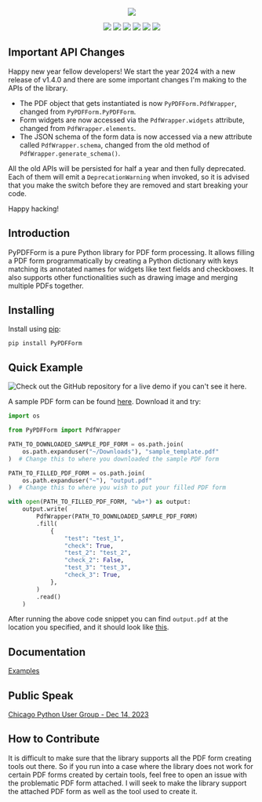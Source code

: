 <p align="center"><img src="https://github.com/chinapandaman/PyPDFForm/raw/master/logo.png"></p>
<p align="center">
    <a href="https://github.com/chinapandaman/PyPDFForm/actions/workflows/python-black-isort.yml/badge.svg"><img src="https://github.com/chinapandaman/PyPDFForm/actions/workflows/python-black-isort.yml/badge.svg"></a>
    <a href="https://github.com/chinapandaman/PyPDFForm/actions/workflows/python-package.yml/badge.svg"><img src="https://github.com/chinapandaman/PyPDFForm/actions/workflows/python-package.yml/badge.svg"></a>
    <a href="https://codecov.io/gh/chinapandaman/PyPDFForm"><img src="https://codecov.io/gh/chinapandaman/PyPDFForm/branch/master/graph/badge.svg?token=CSRLN14IFE"></a>
    <a href="https://github.com/chinapandaman/PyPDFForm/actions/workflows/python-publish.yml/badge.svg"><img src="https://github.com/chinapandaman/PyPDFForm/actions/workflows/python-publish.yml/badge.svg"></a>
    <a href="https://pepy.tech/project/pypdfform"><img src="https://static.pepy.tech/personalized-badge/pypdfform?period=total&units=international_system&left_color=black&right_color=blue&left_text=Downloads"></a>
    <a href="https://opensource.org/licenses/MIT"><img src="https://img.shields.io/badge/License-MIT-orange.svg"></a>
</p>

## Important API Changes

Happy new year fellow developers! We start the year 2024 with a new release of v1.4.0 and 
there are some important changes I'm making to the APIs of the library.

* The PDF object that gets instantiated is now `PyPDFForm.PdfWrapper`, changed from `PyPDFForm.PyPDFForm`.
* Form widgets are now accessed via the `PdfWrapper.widgets` attribute, changed from `PdfWrapper.elements`.
* The JSON schema of the form data is now accessed via a new attribute called `PdfWrapper.schema`, 
changed from the old method of `PdfWrapper.generate_schema()`.

All the old APIs will be persisted for half a year and then fully deprecated. Each of them 
will emit a `DeprecationWarning` when invoked, so it is advised that you make the switch before they are 
removed and start breaking your code.

Happy hacking!

## Introduction

PyPDFForm is a pure Python library for PDF form processing. 
It allows filling a PDF form programmatically by creating 
a Python dictionary with keys matching its annotated names 
for widgets like text fields and checkboxes. It also supports other functionalities such as 
drawing image and merging multiple PDFs together.

## Installing

Install using [pip](https://pip.pypa.io/en/stable/):

```shell script
pip install PyPDFForm
```

## Quick Example
![Check out the GitHub repository for a live demo if you can't see it here.](https://github.com/chinapandaman/PyPDFForm/raw/master/demo.gif)

A sample PDF form can be found [here](https://github.com/chinapandaman/PyPDFForm/raw/master/pdf_samples/sample_template.pdf). Download it and try:

```python
import os

from PyPDFForm import PdfWrapper

PATH_TO_DOWNLOADED_SAMPLE_PDF_FORM = os.path.join(
    os.path.expanduser("~/Downloads"), "sample_template.pdf"
)  # Change this to where you downloaded the sample PDF form

PATH_TO_FILLED_PDF_FORM = os.path.join(
    os.path.expanduser("~"), "output.pdf"
)  # Change this to where you wish to put your filled PDF form

with open(PATH_TO_FILLED_PDF_FORM, "wb+") as output:
    output.write(
        PdfWrapper(PATH_TO_DOWNLOADED_SAMPLE_PDF_FORM)
        .fill(
            {
                "test": "test_1",
                "check": True,
                "test_2": "test_2",
                "check_2": False,
                "test_3": "test_3",
                "check_3": True,
            },
        )
        .read()
    )
```

After running the above code snippet you can find `output.pdf` at the location you specified, 
and it should look like [this](https://github.com/chinapandaman/PyPDFForm/raw/master/pdf_samples/sample_filled.pdf).

## Documentation

[Examples](https://github.com/chinapandaman/PyPDFForm/blob/master/docs/examples.md)

## Public Speak

[Chicago Python User Group - Dec 14, 2023](https://youtu.be/8t1RdAKwr9w?si=TLgumBNXv9H8szSn)

## How to Contribute

It is difficult to make sure that the library supports all the PDF form creating tools out 
there. So if you run into a case where the library does not work for certain PDF forms created by certain tools, feel free to open an issue with the problematic PDF form attached. I will seek 
to make the library support the attached PDF form as well as the tool used to create it.
